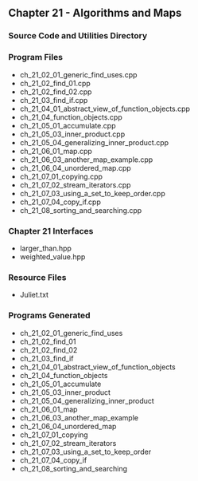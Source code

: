 ## Chapter 21 - Algorithms and Maps
### Source Code and Utilities Directory

### Program Files
* ch\_21\_02\_01\_generic\_find\_uses.cpp
* ch\_21\_02\_find\_01.cpp
* ch\_21\_02\_find\_02.cpp
* ch\_21\_03\_find\_if.cpp
* ch\_21\_04\_01\_abstract\_view\_of\_function\_objects.cpp
* ch\_21\_04\_function\_objects.cpp
* ch\_21\_05\_01\_accumulate.cpp
* ch\_21\_05\_03\_inner\_product.cpp
* ch\_21\_05\_04\_generalizing\_inner\_product.cpp
* ch\_21\_06\_01\_map.cpp
* ch\_21\_06\_03\_another\_map\_example.cpp
* ch\_21\_06\_04\_unordered\_map.cpp
* ch\_21\_07\_01\_copying.cpp
* ch\_21\_07\_02\_stream\_iterators.cpp
* ch\_21\_07\_03\_using\_a\_set\_to\_keep\_order.cpp
* ch\_21\_07\_04\_copy\_if.cpp
* ch\_21\_08\_sorting\_and\_searching.cpp 

### Chapter 21 Interfaces
* larger\_than.hpp
* weighted\_value.hpp

### Resource Files
* Juliet.txt

### Programs Generated
* ch\_21\_02\_01\_generic\_find\_uses
* ch\_21\_02\_find\_01
* ch\_21\_02\_find\_02
* ch\_21\_03\_find\_if
* ch\_21\_04\_01\_abstract\_view\_of\_function\_objects
* ch\_21\_04\_function\_objects
* ch\_21\_05\_01\_accumulate
* ch\_21\_05\_03\_inner\_product
* ch\_21\_05\_04\_generalizing\_inner\_product
* ch\_21\_06\_01\_map
* ch\_21\_06\_03\_another\_map\_example
* ch\_21\_06\_04\_unordered\_map
* ch\_21\_07\_01\_copying
* ch\_21\_07\_02\_stream\_iterators
* ch\_21\_07\_03\_using\_a\_set\_to\_keep\_order
* ch\_21\_07\_04\_copy\_if
* ch\_21\_08\_sorting\_and\_searching

